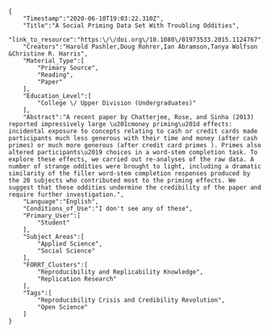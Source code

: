 
    {
        "Timestamp":"2020-06-10T19:03:22.310Z",
        "Title":"A Social Priming Data Set With Troubling Oddities",
        "link_to_resource":"https:\/\/doi.org\/10.1080\/01973533.2015.1124767",
        "Creators":"Harold Pashler,Doug Rohrer,Ian Abramson,Tanya Wolfson &Christine R. Harris",
        "Material_Type":[
            "Primary Source",
            "Reading",
            "Paper"
        ],
        "Education_Level":[
            "College \/ Upper Division (Undergraduates)"
        ],
        "Abstract":"A recent paper by Chatterjee, Rose, and Sinha (2013) reported impressively large \u201cmoney priming\u201d effects: incidental exposure to concepts relating to cash or credit cards made participants much less generous with their time and money (after cash primes) or much more generous (after credit card primes ). Primes also altered participants\u2019 choices in a word-stem completion task. To explore these effects, we carried out re-analyses of the raw data. A number of strange oddities were brought to light, including a dramatic similarity of the filler word-stem completion responses produced by the 20 subjects who contributed most to the priming effects. We suggest that these oddities undermine the credibility of the paper and require further investigation.",
        "Language":"English",
        "Conditions_of_Use":"I don't see any of these",
        "Primary_User":[
            "Student"
        ],
        "Subject_Areas":[
            "Applied Science",
            "Social Science"
        ],
        "FORRT_Clusters":[
            "Reproducibility and Replicability Knowledge",
            "Replication Research"
        ],
        "Tags":[
            "Reproducibility Crisis and Credibility Revolution",
            "Open Science"
        ]
    }
